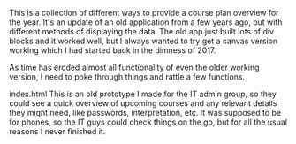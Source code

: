 This is a collection of different ways to provide a course plan overview for the year. It's an update of an old application from a few years ago, but with different methods of displaying the data.
The old app just built lots of div blocks and it worked well, but I always wanted to try get a canvas version working which I had started back in the dimness of 2017.

As time has eroded almost all functionality of even the older working version, I need to poke through things and rattle a few functions. 

index.html
This is an old prototype I made for the IT admin group, so they could see a quick overview of upcoming courses and any relevant details they might need, like passwords, interpretation, etc.
It was supposed to be for phones, so the IT guys could check things on the go, but for all the usual reasons I never finished it.

